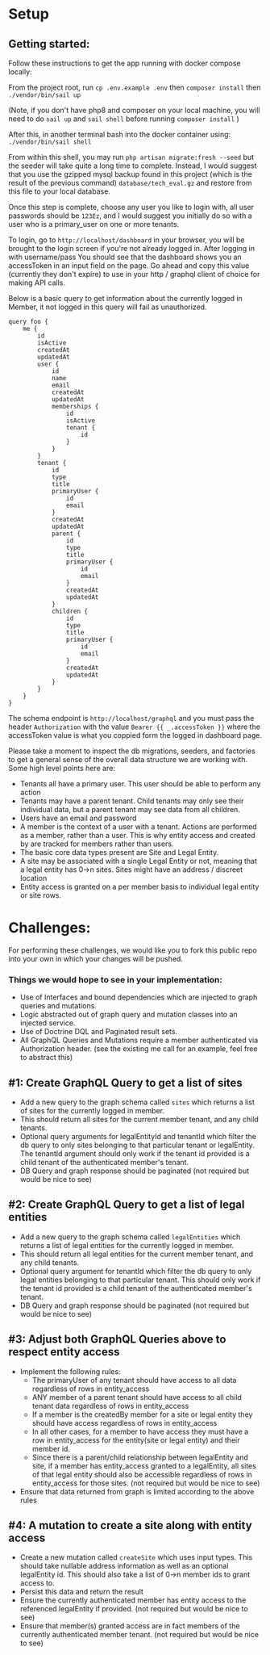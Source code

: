 # Setup
## Getting started:

Follow these instructions to get the app running with docker compose locally:

From the project root, run 
`cp .env.example .env` then `composer install` then `./vendor/bin/sail up`

(Note, if you don't have php8 and composer on your local machine, you will need to do `sail up` and `sail shell` before running `composer install` )

After this, in another terminal bash into the docker container using: `./vendor/bin/sail shell`

From within this shell, you may run `php artisan migrate:fresh --seed` but the seeder will take quite a long time to complete. Instead, I would suggest that you use the gzipped mysql backup found in this project (which is the result of the previous command) `database/tech_eval.gz` and restore from this file to your local database. 

Once this step is complete, choose any user you like to login with, all user passwords should be `123Ez`, and I would suggest you initially do so with a user who is a primary_user on one or more tenants.

To login, go to `http://localhost/dashboard` in your browser, you will be brought to the login screen if you're not already logged in. After logging in with username/pass You should see that the dashboard shows you an accessToken in an input field on the page. Go ahead and copy this value (currently they don't expire) to use in your http / graphql client of choice for making API calls.

Below is a basic query to get information about the currently logged in Member, it not logged in this query will fail as unauthorized.
```
query foo {
	me {
		id
		isActive
		createdAt
		updatedAt
		user {
			id
			name
			email
			createdAt
			updatedAt
			memberships {
				id
				isActive
				tenant {
					id
				}
			}
		}
		tenant {
			id
			type
			title
			primaryUser {
				id
				email
			}
			createdAt
			updatedAt
			parent {
				id
				type
				title
				primaryUser {
					id
					email
				}
				createdAt
				updatedAt
			}
			children {
				id
				type
				title
				primaryUser {
					id
					email
				}
				createdAt
				updatedAt
			}
		}
	}
}
```
The schema endpoint is `http://localhost/graphql` and you must pass the header `Authorization` with the value `Bearer {{ _.accessToken }}` where the accessToken value is what you coppied form the logged in dashboard page.

Please take a moment to inspect the db migrations, seeders, and factories to get a general sense of the overall data structure we are working with. Some high level points here are:
* Tenants all have a primary user. This user should be able to perform any action
* Tenants may have a parent tenant. Child tenants may only see their individual data, but a parent tenant may see data from all children.
* Users have an email and password
* A member is the context of a user with a tenant. Actions are performed as a member, rather than a user. This is why entity access and created by are tracked for members rather than users.
* The basic core data types present are Site and Legal Entity.
* A site may be associated with a single Legal Entity or not, meaning that a legal entity has 0->n sites. Sites might have an address / discreet location
* Entity access is granted on a per member basis to individual legal entity or site rows.


# Challenges:

For performing these challenges, we would like you to fork this public repo into your own in which your changes will be pushed.

### Things we would hope to see in your implementation:
* Use of Interfaces and bound dependencies which are injected to graph queries and mutations.
* Logic abstracted out of graph query and mutation classes into an injected service.
* Use of Doctrine DQL and Paginated result sets.
* All GraphQL Queries and Mutations require a member authenticated via Authorization header. (see the existing me call for an example, feel free to abstract this)

## #1: Create GraphQL Query to get a list of sites
* Add a new query to the graph schema called `sites` which returns a list of sites for the currently logged in member.
* This should return all sites for the current member tenant, and any child tenants.
* Optional query arguments for legalEntityId and tenantId which filter the db query to only sites belonging to that particular tenant or legalEntity. The tenantId argument should only work if the tenant id provided is a child tenant of the authenticated member's tenant.
* DB Query and graph response should be paginated (not required but would be nice to see)

## #2: Create GraphQL Query to get a list of legal entities
* Add a new query to the graph schema called `legalEntities` which returns a list of legal entities for the currently logged in member.
* This should return all legal entities for the current member tenant, and any child tenants.
* Optional query argument for tenantId which filter the db query to only legal entities belonging to that particular tenant. This should only work if the tenant id provided is a child tenant of the authenticated member's tenant.
* DB Query and graph response should be paginated (not required but would be nice to see)

## #3: Adjust both GraphQL Queries above to respect entity access
* Implement the following rules:
    * The primaryUser of any tenant should have access to all data regardless of rows in entity_access
    * ANY member of a parent tenant should have access to all child tenant data regardless of rows in entity_access
    * If a member is the createdBy member for a site or legal entity they should have access regardless of rows in entity_access
    * In all other cases, for a member to have access they must have a row in entity_access for the entity(site or legal entity) and their member id.
    * Since there is a parent/child relationship between legalEntity and site, if a member has entity_access granted to a legalEntity, all sites of that legal entity should also be accessible regardless of rows in entity_access for those sites. (not required but would be nice to see)
* Ensure that data returned from graph is limited according to the above rules 

## #4: A mutation to create a site along with entity access
* Create a new mutation called `createSite` which uses input types. This should take nullable address information as well as an optional legalEntity id. This should also take a list of 0->n member ids to grant access to.
* Persist this data and return the result
* Ensure the currently authenticated member has entity access to the referenced legalEntity if provided. (not required but would be nice to see)
* Ensure that member(s) granted access are in fact members of the currently authenticated member tenant. (not required but would be nice to see)




